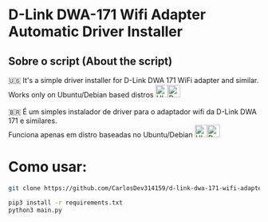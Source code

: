 # D-Link DWA-171 Wifi Adapter Automatic Driver Installer
## Sobre o script (About the script)
🇺🇸 It's a simple driver installer for D-Link DWA 171 WiFi adapter and similar.<br>
Works only on Ubuntu/Debian based distros <img src="https://cdn-icons-png.flaticon.com/128/5969/5969282.png" alt="Ubuntu icon" width="25" height="25"><img src="https://img.icons8.com/color/512/debian.png" alt="Debian icon" width="25" height="25"> <br><br>
🇧🇷 É um simples instalador de driver para o adaptador wifi da D-Link DWA 171 e similares.<br>
Funciona apenas em distro baseadas no Ubuntu/Debian <img src="https://cdn-icons-png.flaticon.com/128/5969/5969282.png" alt="Ubuntu icon" width="25" height="25"><img src="https://img.icons8.com/color/512/debian.png" alt="Debian icon" width="25" height="25">

# Como usar:
``` bash
git clone https://github.com/CarlosDev314159/d-link-dwa-171-wifi-adapter-automatic-driver-installer.git

pip3 install -r requirements.txt 
python3 main.py
```

